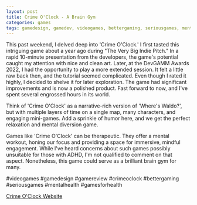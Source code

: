 ```yaml
---
layout: post
title: Crime O'Clock - A Brain Gym
categories: games
tags: gamedesign, gamedev, videogames, bettergaming, seriousgames, mentalhealth, gamesforhealth
---
```


This past weekend, I delved deep into 'Crime O'Clock.' I first tasted this intriguing game about a year ago during "The Very Big Indie Pitch." In a rapid 10-minute presentation from the developers, the game's potential caught my attention with nice and clean art. Later, at the DevGAMM Awards 2022, I had the opportunity to play a more extended session. It felt a little raw back then, and the tutorial seemed complicated. Even though I rated it highly, I decided to shelve it for later exploration. The game had significant improvements and is now a polished product. Fast forward to now, and I've spent several engrossed hours in its world.

Think of 'Crime O'Clock' as a narrative-rich version of 'Where's Waldo?', but with multiple layers of time on a single map, many characters, and engaging mini-games. Add a sprinkle of humor here, and we get the perfect relaxation and mental diversion game. 

Games like 'Crime O'Clock' can be therapeutic. They offer a mental workout, honing our focus and providing a space for immersive, mindful engagement. While I've heard concerns about such games possibly unsuitable for those with ADHD, I'm not qualified to comment on that aspect. Nonetheless, this game could serve as a brilliant brain gym for many.

#videogames #gamedesign #gamereview #crimeoclock #bettergaming #seriousgames #mentalhealth #gamesforhealth

[Crime O'Clock Website](https://www.badseed.it/crimeoclock/)